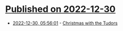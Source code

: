 # [Published on 2022-12-30](index.md)

* [2022-12-30, 05:56:01](https://news.ycombinator.com/item?id=34182278) - [Christmas with the Tudors](https://www.historytoday.com/archive/making-history/christmas-tudors)
